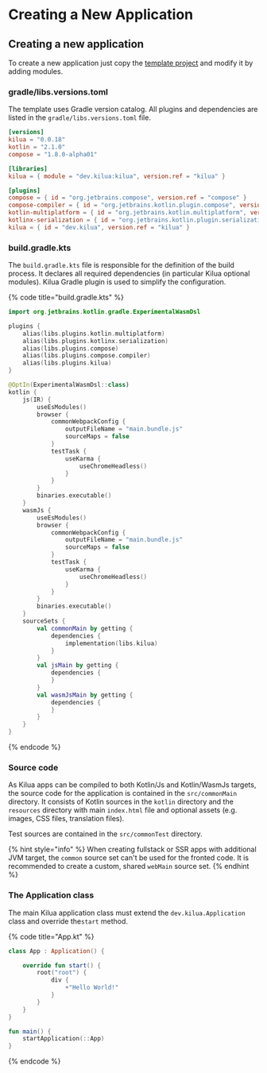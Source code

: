 # Creating a New Application

## Creating a new application

To create a new application just copy the [template project](https://github.com/rjaros/kilua/tree/main/templates/template) and modify it by adding modules.

### gradle/libs.versions.toml

The template uses Gradle version catalog. All plugins and dependencies are listed in the `gradle/libs.versions.toml` file.

```toml
[versions]
kilua = "0.0.18"
kotlin = "2.1.0"
compose = "1.8.0-alpha01"

[libraries]
kilua = { module = "dev.kilua:kilua", version.ref = "kilua" }

[plugins]
compose = { id = "org.jetbrains.compose", version.ref = "compose" }
compose-compiler = { id = "org.jetbrains.kotlin.plugin.compose", version.ref = "kotlin" }
kotlin-multiplatform = { id = "org.jetbrains.kotlin.multiplatform", version.ref = "kotlin" }
kotlinx-serialization = { id = "org.jetbrains.kotlin.plugin.serialization", version.ref = "kotlin" }
kilua = { id = "dev.kilua", version.ref = "kilua" }
```

### build.gradle.kts

The `build.gradle.kts` file is responsible for the definition of the build process. It declares all required dependencies (in particular Kilua optional modules). Kilua Gradle plugin is used to simplify the configuration.&#x20;

{% code title="build.gradle.kts" %}
```kotlin
import org.jetbrains.kotlin.gradle.ExperimentalWasmDsl

plugins {
    alias(libs.plugins.kotlin.multiplatform)
    alias(libs.plugins.kotlinx.serialization)
    alias(libs.plugins.compose)
    alias(libs.plugins.compose.compiler)
    alias(libs.plugins.kilua)
}

@OptIn(ExperimentalWasmDsl::class)
kotlin {
    js(IR) {
        useEsModules()
        browser {
            commonWebpackConfig {
                outputFileName = "main.bundle.js"
                sourceMaps = false
            }
            testTask {
                useKarma {
                    useChromeHeadless()
                }
            }
        }
        binaries.executable()
    }
    wasmJs {
        useEsModules()
        browser {
            commonWebpackConfig {
                outputFileName = "main.bundle.js"
                sourceMaps = false
            }
            testTask {
                useKarma {
                    useChromeHeadless()
                }
            }
        }
        binaries.executable()
    }
    sourceSets {
        val commonMain by getting {
            dependencies {
                implementation(libs.kilua)
            }
        }
        val jsMain by getting {
            dependencies {
            }
        }
        val wasmJsMain by getting {
            dependencies {
            }
        }
    }
}
```
{% endcode %}

### Source code

As Kilua apps can be compiled to both Kotlin/Js and Kotlin/WasmJs targets, the source code for the application is contained in the `src/commonMain` directory. It consists of Kotlin sources in the `kotlin` directory and the `resources` directory with main `index.html` file and optional assets (e.g. images, CSS files, translation files).

Test sources are contained in the `src/commonTest` directory.

{% hint style="info" %}
When creating fullstack or SSR apps with additional JVM target, the `common` source set can't be used for the fronted code. It is recommended to create a custom, shared `webMain` source set.
{% endhint %}

### The Application class

The main Kilua application class must extend the `dev.kilua.Application` class and override the`start` method.

{% code title="App.kt" %}
```kotlin
class App : Application() {

    override fun start() {
        root("root") {
            div {
                +"Hello World!"
            }
        }
    }
}

fun main() {
    startApplication(::App)
}
```
{% endcode %}

##
